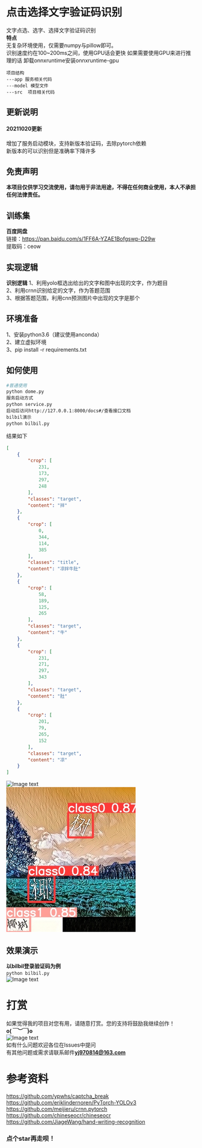 # 点击选择文字验证码识别
文字点选、选字、选择文字验证码识别  
**特点**  
无复杂环境使用，仅需要numpy与pillow即可。  
识别速度约在100~200ms之间，使用GPU话会更快
如果需要使用GPU来进行推理的话 卸载onnxruntime安装onnxruntime-gpu 

```angular2html
项目结构
---app 服务相关代码
---model 模型文件
---src  项目相关代码
```
## 更新说明
#### 20211020更新  
增加了服务启动模块，支持新版本验证码，去除pytorch依赖  
新版本的可以识别但是准确率下降许多

## 免责声明
**本项目仅供学习交流使用，请勿用于非法用途，不得在任何商业使用，本人不承担任何法律责任。**
## 训练集
  **百度网盘**  
链接：https://pan.baidu.com/s/1FF6A-YZAE1Bofgswp-D29w  
提取码：ceow  
## 实现逻辑 
**识别逻辑**
1、利用yolo框选出给出的文字和图中出现的文字，作为题目  
2、利用crnn识别给定的文字，作为答题范围  
3、根据答题范围，利用cnn预测图片中出现的文字是那个   

## 环境准备
1、安装python3.6（建议使用anconda）  
2、建立虚拟环境  
3、pip install -r requirements.txt
## 如何使用

``` bash
#普通使用
python dome.py
服务启动方式
python service.py
启动后访问http://127.0.0.1:8000/docs#/查看接口文档
bilbil演示
python bilbil.py
```  
结果如下  
```json
[
    {
        "crop": [
            231,
            173,
            297,
            248
        ],
        "classes": "target",
        "content": "拌"
    },
    {
        "crop": [
            0,
            344,
            114,
            385
        ],
        "classes": "title",
        "content": "凉拌牛肚"
    },
    {
        "crop": [
            58,
            189,
            125,
            265
        ],
        "classes": "target",
        "content": "牛"
    },
    {
        "crop": [
            231,
            271,
            297,
            343
        ],
        "classes": "target",
        "content": "肚"
    },
    {
        "crop": [
            201,
            79,
            265,
            152
        ],
        "classes": "target",
        "content": "凉"
    }
]
```
![Image text](./doc/123.jpg)  
![Image text](./doc/img.png)  

## 效果演示
**以bilbil登录验证码为例**  
```python bilbil.py```  
![Image text](./doc/06vlg-ucmg1.gif)  
 




# 打赏
如果觉得我的项目对您有用，请随意打赏。您的支持将鼓励我继续创作！  
**o(*￣︶￣*)o**  
![Image text](./doc//20200823220018.png)  
如有什么问题欢迎各位在lssues中提问  
有其他问题或需求请联系邮件**yj970814@163.com**

# 参考资料
https://github.com/ypwhs/captcha_break  
https://github.com/eriklindernoren/PyTorch-YOLOv3  
https://github.com/meijieru/crnn.pytorch  
https://github.com/chineseocr/chineseocr  
https://github.com/JiageWang/hand-writing-recognition

### 点个**star**再走呗！ 


